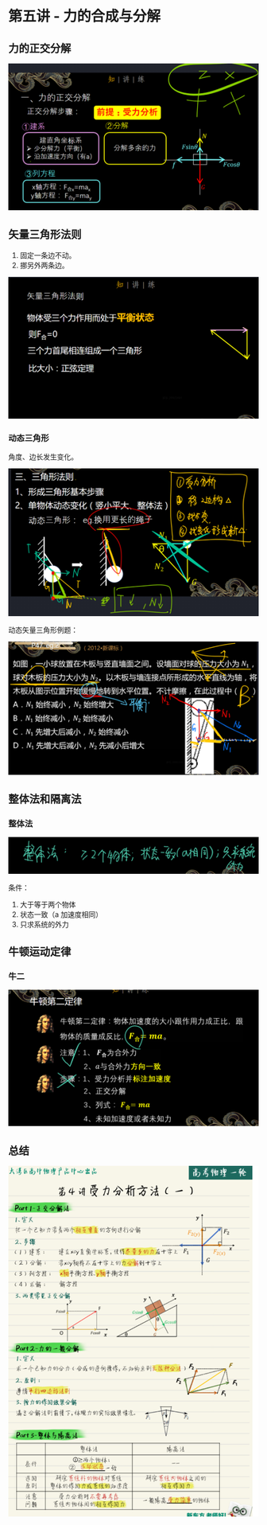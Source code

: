 # 第五讲 - 力的合成与分解

## 力的正交分解

![](assets/第5讲-力的正交分解-1.png)

## 矢量三角形法则

1. 固定一条边不动。
2. 挪另外两条边。

![](assets/第5讲-力的正交分解-矢量三角形.png)

### 动态三角形

角度、边长发生变化。

![](assets/第5讲-力的正交分解-动态三角形.png)

动态矢量三角形例题：

![](assets/第5讲-力的正交分解-动态三角形-例题.png)

## 整体法和隔离法

### 整体法

![](assets/第5讲-力的正交分解-整体法.png)

条件：
1. 大于等于两个物体
2. 状态一致（a 加速度相同）
3. 只求系统的外力

## 牛顿运动定律

### 牛二

![](assets/第5讲-力的正交分解-牛二-加速度.png)

## 总结

![](assets/第5讲-力的正交分解-总结.png)